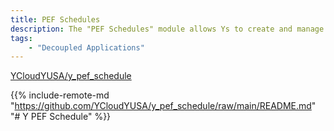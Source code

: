 ```yaml
---
title: PEF Schedules
description: The "PEF Schedules" module allows Ys to create and manage schedules with a simple, calendar-based view.
tags:
    - "Decoupled Applications"
---
```


[YCloudYUSA/y_pef_schedule](https://github.com/YCloudYUSA/y_pef_schedule)

[comment]: <> (This file is imported from GitHub. It will be rebuilt from the source any time the repo is updated.)
{{% include-remote-md "https://github.com/YCloudYUSA/y_pef_schedule/raw/main/README.md" "# Y PEF Schedule" %}}
